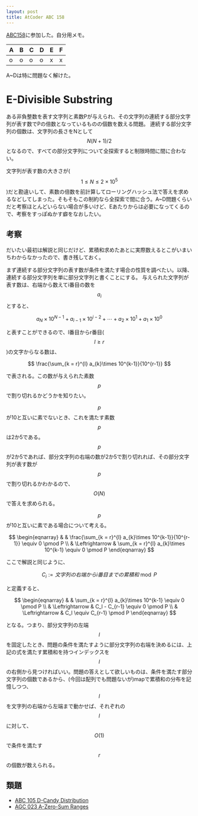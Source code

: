 ```yaml
---
layout: post
title: AtCoder ABC 158
---
```


[ABC158](https://atcoder.jp/contests/abc158)に参加した。自分用メモ。

| A | B | C | D | E | F |
| ---- | ---- | ---- | ---- | ---- | ---- |
| o | o | o | o | x | x |

A~Dは特に問題なく解けた。

# E-Divisible Substring

ある非負整数を表す文字列と素数Pが与えられ、その文字列の連続する部分文字列が表す数でPの倍数となっているものの個数を数える問題。
連続する部分文字列の個数は、文字列の長さをNとして$$N(N+1)/2$$となるので、すべての部分文字列について全探索すると制限時間に間に合わない。

文字列が表す数の大きさが($$1\le N \le 2\times 10^5$$)だと勘違いして、素数の倍数を前計算してローリングハッシュ法で答えを求めるなどしてしまった。そもそもこの制約なら全探索で間に合う。A~D問題くらいだと考察ほとんどいらない場合が多いけど、Eあたりからは必要になってくるので、考察をすっぽぬかす癖をなおしたい。

## 考察
だいたい最初は解説と同じだけど、累積和求めたあとに実際数えるとこがいまいちわからなかったので、書き残しておく。

まず連続する部分文字列の表す数が条件を満たす場合の性質を調べたい。以降、連続する部分文字列を単に部分文字列と書くことにする。
与えられた文字列が表す数は、右端から数えてi番目の数を$$a_i$$とすると、

$$
a_N\times 10^{N-1} + a_{i-1}\times 10^{i-2} + \cdots + a_2\times 10^{1} + a_1\times 10^{0}
$$

と表すことができるので、l番目からr番目($$l \ge r$$)の文字からなる数は、

$$
\frac{\sum_{k = r}^{l} a_{k}\times 10^{k-1}}{10^{r-1}}
$$

で表される。この数が与えられた素数$$p$$で割り切れるかどうかを知りたい。

$$p$$が10と互いに素でないとき、これを満たす素数$$p$$は2か5である。$$p$$が2か5であれば、部分文字列の右端の数が2か5で割り切れれば、その部分文字列が表す数が$$p$$で割り切れるかわかるので、$$O(N)$$で答えを求められる。

$$p$$が10と互いに素である場合について考える。

$$
\begin{eqnarray}
  & & \frac{\sum_{k = r}^{l} a_{k}\times 10^{k-1}}{10^{r-1}} \equiv 0 \pmod P \\
  & \Leftrightarrow & \sum_{k = r}^{l} a_{k}\times 10^{k-1} \equiv 0 \pmod P
\end{eqnarray}
$$

ここで解説と同じように、

$$
C_{i} := 文字列の右端からi番目までの累積和 \bmod P
$$

と定義すると、

$$
\begin{eqnarray}
  & & \sum_{k = r}^{l} a_{k}\times 10^{k-1} \equiv 0 \pmod P \\
  & \Leftrightarrow & C_l - C_{r-1} \equiv 0 \pmod P \\
  & \Leftrightarrow & C_l \equiv C_{r-1} \pmod P
\end{eqnarray}
$$

となる。つまり、部分文字列の左端$$l$$を固定したとき、問題の条件を満たすように部分文字列の右端を決めるには、上記の式を満たす累積和を持つインデックスを$$l$$の右側から見つければいい。問題の答えとして欲しいものは、条件を満たす部分文字列の個数であるから、(今回は配列でも問題ないが)mapで累積和の分布を記憶しつつ、$$l$$を文字列の右端から左端まで動かせば、それぞれの$$l$$に対して、$$O(1)$$で条件を満たす$$r$$の個数が数えられる。

## 類題

- [ABC 105 D-Candy Distribution](https://atcoder.jp/contests/abc105/tasks/abc105_d)
- [AGC 023 A-Zero-Sum Ranges](https://atcoder.jp/contests/agc023/tasks/agc023_a)